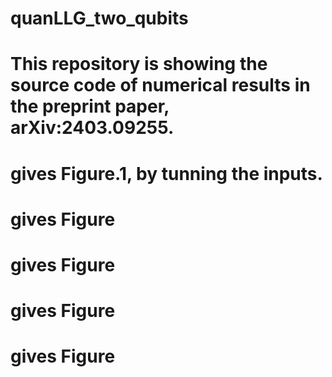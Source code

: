 # quanLLG_two_qubits

# This repository is showing the source code of numerical results in the preprint paper, arXiv:2403.09255. 

#  gives Figure.1, by tunning the inputs. 

#  gives Figure

#  gives Figure

#  gives Figure

#  gives Figure
